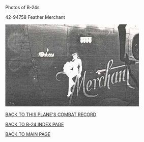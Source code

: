 
Photos of B-24s






 




42-94758 Feather Merchant  
  

![](42-94758.jpg)  
  

[BACK TO THIS PLANE'S COMBAT RECORD](ValorToVictory/b24s/42-94758.md)  

[BACK TO B-24 INDEX PAGE](ValorToVictory/000b24s.md)  

[BACK TO MAIN PAGE](ValorToVictory/index.html)



